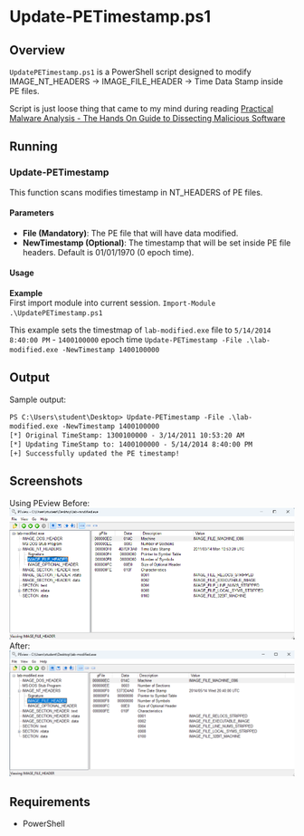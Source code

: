 # Update-PETimestamp.ps1

## Overview
`UpdatePETimestamp.ps1` is a PowerShell script designed to modify IMAGE_NT_HEADERS -> IMAGE_FILE_HEADER -> Time Data Stamp inside PE files.

Script is just loose thing that came to my mind during reading [Practical Malware Analysis - The Hands On Guide to Dissecting Malicious Software](https://www.amazon.com/Practical-Malware-Analysis-Hands-Dissecting/dp/1593272901)

## Running

### Update-PETimestamp
This function scans modifies timestamp in NT_HEADERS of PE files.

#### Parameters
- **File (Mandatory)**: The PE file that will have data modified.
- **NewTimestamp (Optional)**: The timestamp that will be set inside PE file headers. Default is 01/01/1970 (0 epoch time).

#### Usage
**Example**  
First import module into current session.
`Import-Module .\UpdatePETimestamp.ps1`

This example sets the timestmap of `lab-modified.exe` file to `5/14/2014 8:40:00 PM` - `1400100000` epoch time
`Update-PETimestamp -File .\lab-modified.exe -NewTimestamp 1400100000`

## Output

Sample output:

    PS C:\Users\student\Desktop> Update-PETimestamp -File .\lab-modified.exe -NewTimestamp 1400100000
    [*] Original TimeStamp: 1300100000 - 3/14/2011 10:53:20 AM
    [*] Updating TimeStamp to: 1400100000 - 5/14/2014 8:40:00 PM
    [+] Successfully updated the PE timestamp!

## Screenshots
Using PEview
Before:
![Alt text](/before-update.png?raw=true "Before Update")
After:
![Alt text](/after-update.png?raw=true "After Update")

## Requirements
- PowerShell
